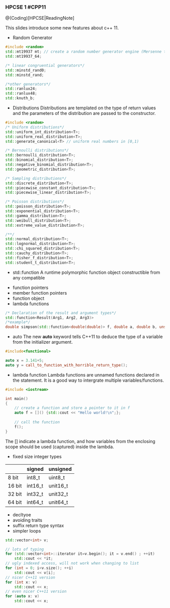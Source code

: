 ### HPCSE 1 #CPP11

@(Coding)[HPCSE|ReadingNote]

This slides introduce some new features about c++ 11.

* Random Generator

```cpp
#include <random>
std::mt19937 mt; // create a random number generator engine (Mersenne twisters)
std::mt19937_64;

/* linear congruential generators*/
std::minstd_rand0;
std::minstd_rand;

/*other generators*/
std::ranlux24;
std::ranlux48;
std::knuth_b;
```
* Distributions
Distributions are templated on the type of return values and the parameters of the distribution are passed to the constructor.

```cpp
#include <random>
/* Uniform distributions*/
std::uniform_int_distribution<T>;
std::uniform_real_distribution<T>;
std::generate_canonical<T> // uniform real numbers in [0,1)

/* Bernoulli distributions*/
std::bernoulli_distribution<T>;
std::binomial_distribution<T>;
std::negative_binomial_distribution<T>;
std::geometric_distribution<T>;

/* Sampling distributions*/
std::discrete_distribution<T>;
std::piecewise_constant_distribution<T>;
std::piecewise_linear_distribution<T>;

/* Poisson distributions*/
std::poisson_distribution<T>;
std::exponential_distribution<T>;
std::gamma_distribution<T>;
std::weibull_distribution<T>;
std::extreme_value_distribution<T>;

/**/
std::normal_distribution<T>;
std::lognormal_distribution<T>;
std::chi_squared_distribution<T>;
std::cauchy_distribution<T>;
std::fisher_f_distribution<T>;
std::student_t_distribution<T>;
```
* std::function
A runtime polymorphic function object constructible from any compatible
- function pointers
- member function pointers
- function object
- lambda functions

```cpp
/* Declaration of the result and argument types*/
std::function<Result(Arg1, Arg2, Arg3)>
/*example*/
double simpson(std::function<double(double)> f, double a, double b, unsigned int N);
```

* auto
The new **auto** keyword tells C++11 to deduce the type of a variable from the initializer argument.

```cpp
#include<functional>

auto x = 3.141+5;
auto y = call_to_function_with_horrible_return_type();
```

* lambda function
Lambda functions are unnamed functions declared in the statement. It is a good way to intergrate multiple variables/functions.

```cpp
#include <iostream>

int main()
{
    // create a function and store a pointer to it in f
    auto f = []() {std::cout << "Hello world!\n";};
    
    // call the function
    f();
}
```

The [] indicate a lambda function, and how variables from the enclosing scope should be used (captured) inside the lambda.

* fixed size integer types

|      |signed|unsigned|
|------|--------|--------|
|8 bit|int8_t|uint8_t|
|16 bit|int16_t| unit16_t|
|32 bit|int32_t| unit32_t|
|64 bit| int64_t| unit64_t|

* decltyoe
* avoiding traits
* suffix return type syntax
* simpler loops

```cpp
std::vector<int> v;

// lots of typing
for (std::vector<int>::iterator it=v.begin(); it = v.end() ; ++it)  
    std::cout << *it;
// ugly indexed access, will not work when changing to list
for (int = 0; i<v.size(); ++i)
    std::cout << v[i];
// nicer C++11 version
for (int x: v)
    std::cout << x;
// even nicer C++11 version
for (auto x: v)
    std::cout << x;
```